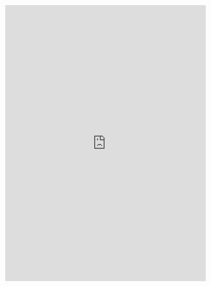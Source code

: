 <iframe src="https://docs.google.com/forms/d/e/1FAIpQLScg428qHgOoi9sN7ku1wS9B9gslyRSq1YrKlOiSI3ddQ_gVOQ/viewform?embedded=true" width="640" height="880" frameborder="0" marginheight="0" marginwidth="0">Carregando…</iframe>
